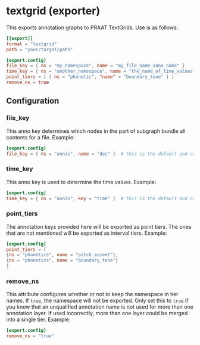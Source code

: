 # textgrid (exporter)

This exports annotation graphs to PRAAT TextGrids. Use is as follows:
```toml
[[export]]
format = "textgrid"
path = "your/target/path"

[export.config]
file_key = { ns = "my_namespace", name = "my_file_name_anno_name" }
time_key = { ns = "another_namespace", name = "the_name_of_time_values" }
point_tiers = [ { ns = "phonetic", "name" = "boundary_tone" } ]
remove_ns = true

```

## Configuration

###  file_key

This anno key determines which nodes in the part of subgraph bundle all contents for a file.
Example:
```toml
[export.config]
file_key = { ns = "annis", name = "doc" }  # this is the default and can be omitted
``````

###  time_key

This anno key is used to determine the time values.
Example:
```toml
[export.config]
time_key = { ns = "annis", key = "time" }  # this is the default and can be omitted
```

###  point_tiers

The annotation keys provided here will be exported as point tiers. The ones that are not mentioned will be exported as interval tiers.
Example:
```toml
[export.config]
point_tiers = [
{ns = "phonetics", name = "pitch_accent"},
{ns = "phonetics", name = "boundary_tone"}
]
```

###  remove_ns

This attribute configures whether or not to keep the namespace in tier names. If `true`, the namespace will not be exported.
Only set this to `true` if you know that an unqualified annotation name is not used for more than one annotation layer.
If used incorrectly, more than one layer could be merged into a single tier.
Example:
```toml
[export.config]
remove_ns = "true"
```

